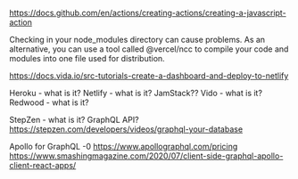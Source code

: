https://docs.github.com/en/actions/creating-actions/creating-a-javascript-action


Checking in your node_modules directory can cause problems. As an alternative, you can use a tool called @vercel/ncc to compile your code and modules into one file used for distribution.

https://docs.vida.io/src-tutorials-create-a-dashboard-and-deploy-to-netlify

Heroku - what is it?
Netlify - what is it?
    JamStack??
Vido - what is it?
    Redwood - what is it?
    
 StepZen - what is it? GraphQL API?
 https://stepzen.com/developers/videos/graphql-your-database
 
Apollo for GraphQL -0 https://www.apollographql.com/pricing
https://www.smashingmagazine.com/2020/07/client-side-graphql-apollo-client-react-apps/

